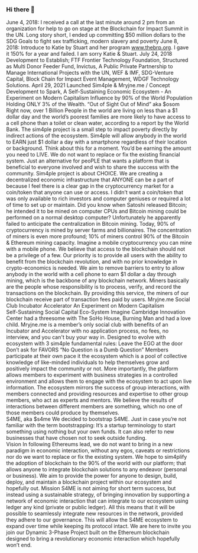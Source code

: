 ### Hi there 👋

<!--
**sim4ple/sim4ple** is a ✨ _special_ ✨ repository because its `README.md` (this file) appears on your GitHub profile.

Here are some ideas to get you started:

- 🔭 I’m currently working on ... sim4ple project & mryjne.me 
- 🌱 I’m currently learning ... how to code
- 👯 I’m looking to collaborate on ... hmm
- 🤔 I’m looking for help with ... everything
- 💬 Ask me about ... I am an open book
- 📫 How to reach me: ... email me at sim4pleproject@gmail.com  
- 😄 Pronouns: ... hmm
- ⚡ Fun fact: ... I am almost cried on blockchain for impact summit panel
-->
June 4, 2018: 
I received a call at the last minute around 2 pm from an organization for help to go on stage at the Blockchain for Impact Summit in the UN.   Long story short, I ended up committing $50 million dollars  to the SDG Goals to fight sex trafficking, modern slavery and poverty
June 8, 2018: 
Introduce to Katie by Stuart and her program www.thebrp.org.  I gave it 150% for a year and failed.  I am sorry Katie & Stuart.
July 24, 2018 
Development to Establish; FTF Frontier Technology Foundation, Structured as Multi Donor Feeder Fund, Invictus, A Public Private Partnership to Manage International Projects with the UN, WEF & IMF, SDG-Venture Capital, Block Chain for Impact Event Management, WDGF Technology Solutions. 
April 29, 2021
Launched Sim4ple & Mryjne.me / Concept Development to Spark,  A Self-Sustaining Economic Ecosystem - An Experiment on Modern Capitalism 
Influence by 90% of the World Population Holding ONLY 3% of the Wealth.
“Out of Sight Out of Mind” aka $osom
Right now, over 1 Billion People in the world are living on less than a $1 dollar day and the world’s poorest families are more likely to have access to a cell phone than a toilet or clean water, according to a report by the World Bank.  The sim4ple project is a small step to impact poverty directly by indirect actions of the ecosystem.  Sim4ple will allow anybody in the world to EARN just $1 dollar a day with a smartphone regardless of their location or background. Think about this for a moment. You’d be earning the amount you need to LIVE.
We do not want to replace or fix the existing financial system.  Just an alternative for peoPLE that wants a platform that is beneficial to everyone involved and wish to share the success with the community.   Sim4ple project is about CHOICE.   We are creating a decentralized economic infrastructure that ANYONE can be a part of because I feel there is a clear gap in the cryptocurrency market for a coin/token that anyone can use or access.  I didn’t want a coin/token that was only available to rich investors and computer geniuses or required a lot of time to set up or maintain.
Did you know when Satoshi released Bitcoin; he intended it to be mined on computer CPUs and Bitcoin mining could be performed on a normal desktop computer?  Unfortunately he apparently failed to anticipate the centralization in Bitcoin mining. Today, 90% of cryptocurrency is mined by server farms and billionaires. The concentration of miners is even more profound; 10% of miners control 90% of the Bitcoin & Ethereum mining capacity.
Imagine a mobile cryptocurrency you can mine with a mobile phone.  We believe that access to the blockchain should not be a privilege of a few. Our priority is to provide all users with the ability to benefit from the blockchain revolution, and with no prior knowledge in crypto-economics is needed.  We aim to remove barriers to entry to allow anybody in the world with a cell phone to earn $1 dollar a day through mining, which is the backbone of any blockchain network.  Miners basically are the people whose responsibility is to process, verify, and record the transactions on the blockchain. By providing this service, the miners of our blockchain receive part of transaction fees paid by users.
Mryjne.me 
Social Club Incubator Accelerator
An Experiment on Modern Capitalism  
Self-Sustaining Social Capital Eco-System 
Imagine Cambridge Innovation Center had a threesome with The SoHo House, Burning Man and had a love child.  Mryjne.me is a member’s only social club with benefits of an Incubator and Accelerator with no application process, no fees, no interview, and you can't buy your way in.  Designed to evolve with ecosystem with 3 sim4ple fundamental rules:
Leave the EGO at the door
Don’t ask for FAVORS
“No Question is a Dumb Question” 
Members participate at their own pace it the ecosystem which is a pool of collective knowledge of like-minded individuals to help themselves grow and positively impact the community or not.  More importantly, the platform allows members to experiment with business strategies in a controlled environment and allows them to engage with the ecosystem to act upon live information.  The ecosystem mirrors the success of group interactions, with members connected and providing resources and expertise to other group members, who act as experts and mentors. We believe the results of interactions between different members are something, which no one of those members could produce by themselves.    
S4ME, aka $s4me
We decided to bootstrap S4ME. Just in case you’re not familiar with the term bootstrapping: It’s a startup terminology to start something using nothing but your own funds. It can also refer to new businesses that have chosen not to seek outside funding.  
Vision
In following Ethereums lead, we do not want to bring in a new paradigm in economic interaction, without any egos, caveats or restrictions nor do we want to replace or fix the existing system.  We hope to sim4plify the adoption of blockchain to the 90% of the world with our platform; that allows anyone to integrate blockchain solutions to any endeavor (personal or business).  We aim to provide the power for anyone to design, build, deploy, and maintain a blockchain project within our ecosystem and hopefully out.
Mission
S4ME is not aiming for short term success, but instead using a sustainable strategy, of bringing innovation by supporting a network of economic interaction that can integrate to our ecosystem using ledger any kind (private or public ledger).  All this means that it will be possible to seamlessly integrate new resources in the network, provided they adhere to our governance.  This will allow the S4ME ecosystem to expand over time while keeping its protocol intact.
We are here to invite you join our Dynamic 3-Phase Project built on the Ethereum blockchain designed to bring a revolutionary economic interaction which hopefully won’t end.
